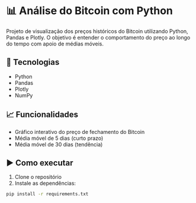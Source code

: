 # 📊 Análise do Bitcoin com Python

Projeto de visualização dos preços históricos do Bitcoin utilizando Python, Pandas e Plotly. O objetivo é entender o comportamento do preço ao longo do tempo com apoio de médias móveis.

## 🚀 Tecnologias
- Python
- Pandas
- Plotly
- NumPy

## 📈 Funcionalidades
- Gráfico interativo do preço de fechamento do Bitcoin
- Média móvel de 5 dias (curto prazo)
- Média móvel de 30 dias (tendência)

## ▶️ Como executar
1. Clone o repositório
2. Instale as dependências:
```bash
pip install -r requirements.txt
